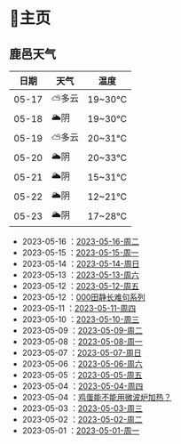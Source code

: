# 🏡主页

## 鹿邑天气

| 日期    | 天气  | 温度     |
|-------|-----|--------|
| 05-17 | ⛅多云 | 19~30℃ |
| 05-18 | 🌥阴 | 19~30℃ |
| 05-19 | ⛅多云 | 20~31℃ |
| 05-20 | 🌥阴 | 20~33℃ |
| 05-21 | 🌥阴 | 15~31℃ |
| 05-22 | 🌥阴 | 12~21℃ |
| 05-23 | 🌥阴 | 17~28℃ |

- 2023-05-16 ：[2023-05-16-周二](2023-05-16-%E5%91%A8%E4%BA%8C.md)
- 2023-05-15 ：[2023-05-15-周一](2023-05-15-%E5%91%A8%E4%B8%80.md)
- 2023-05-14 ：[2023-05-14-周日](2023-05-14-%E5%91%A8%E6%97%A5.md)
- 2023-05-13 ：[2023-05-13-周六](2023-05-13-%E5%91%A8%E5%85%AD.md)
- 2023-05-12 ：[2023-05-12-周五](2023-05-12-%E5%91%A8%E4%BA%94.md)
- 2023-05-12 ：[000田静长难句系列](000%E7%94%B0%E9%9D%99%E9%95%BF%E9%9A%BE%E5%8F%A5%E7%B3%BB%E5%88%97.md)
- 2023-05-11 ：[2023-05-11-周四](2023-05-11-%E5%91%A8%E5%9B%9B.md)
- 2023-05-10 ：[2023-05-10-周三](2023-05-10-%E5%91%A8%E4%B8%89.md)
- 2023-05-09 ：[2023-05-09-周二](2023-05-09-%E5%91%A8%E4%BA%8C.md)
- 2023-05-08 ：[2023-05-08-周一](2023-05-08-%E5%91%A8%E4%B8%80.md)
- 2023-05-07 ：[2023-05-07-周日](2023-05-07-%E5%91%A8%E6%97%A5.md)
- 2023-05-06 ：[2023-05-06-周六](2023-05-06-%E5%91%A8%E5%85%AD.md)
- 2023-05-05 ：[2023-05-05-周五](2023-05-05-%E5%91%A8%E4%BA%94.md)
- 2023-05-04 ：[2023-05-04-周四](2023-05-04-%E5%91%A8%E5%9B%9B.md)
- 2023-05-04 ：[鸡蛋能不能用微波炉加热？](鸡蛋能不能用微波炉加热？.md)
- 2023-05-03 ：[2023-05-03-周三](2023-05-03-%E5%91%A8%E4%B8%89.md)
- 2023-05-02 ：[2023-05-02-周二](2023-05-02-%E5%91%A8%E4%BA%8C.md)
- 2023-05-01 ：[2023-05-01-周一](2023-05-01-%E5%91%A8%E4%B8%80.md)